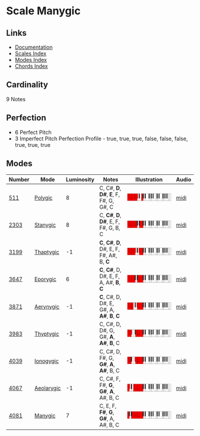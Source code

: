 # Scale Manygic

## Links

- [Documentation](README.md)
- [Scales Index](Scales.md)
- [Modes Index](Modes.md)
- [Chords Index](Chords.md)

## Cardinality

9 Notes

## Perfection

- 6 Perfect Pitch
- 3 Imperfect Pitch
Perfection Profile - true, true, true, false, false, false, true, true, true

## Modes

| Number | Mode | Luminosity | Notes | Illustration | Audio |
|--------|------|------------|-------|--------------|-------|
| [511](https://ianring.com/musictheory/scales/511) | [Polygic](ModePolygic.md) | 8 | C, C#, **D**, **D#**, **E**, F, F#, G, G#, C | ![CNaturalPolygic](ModeCNaturalPolygic.png) | [midi](https://github.com/edipermadi/music/blob/main/docs/ModeCNaturalPolygic.mid?raw=true) | 
| [2303](https://ianring.com/musictheory/scales/2303) | [Stanygic](ModeStanygic.md) | 8 | C, **C#**, **D**, **D#**, E, F, F#, G, B, C | ![CNaturalStanygic](ModeCNaturalStanygic.png) | [midi](https://github.com/edipermadi/music/blob/main/docs/ModeCNaturalStanygic.mid?raw=true) | 
| [3199](https://ianring.com/musictheory/scales/3199) | [Thaptygic](ModeThaptygic.md) | -1 | **C**, **C#**, **D**, D#, E, F, F#, A#, B, **C** | ![CNaturalThaptygic](ModeCNaturalThaptygic.png) | [midi](https://github.com/edipermadi/music/blob/main/docs/ModeCNaturalThaptygic.mid?raw=true) | 
| [3647](https://ianring.com/musictheory/scales/3647) | [Eporygic](ModeEporygic.md) | 6 | **C**, **C#**, D, D#, E, F, A, A#, **B**, **C** | ![CNaturalEporygic](ModeCNaturalEporygic.png) | [midi](https://github.com/edipermadi/music/blob/main/docs/ModeCNaturalEporygic.mid?raw=true) | 
| [3871](https://ianring.com/musictheory/scales/3871) | [Aerynygic](ModeAerynygic.md) | -1 | **C**, C#, D, D#, E, G#, A, **A#**, **B**, **C** | ![CNaturalAerynygic](ModeCNaturalAerynygic.png) | [midi](https://github.com/edipermadi/music/blob/main/docs/ModeCNaturalAerynygic.mid?raw=true) | 
| [3983](https://ianring.com/musictheory/scales/3983) | [Thyptygic](ModeThyptygic.md) | -1 | C, C#, D, D#, G, G#, **A**, **A#**, **B**, C | ![CNaturalThyptygic](ModeCNaturalThyptygic.png) | [midi](https://github.com/edipermadi/music/blob/main/docs/ModeCNaturalThyptygic.mid?raw=true) | 
| [4039](https://ianring.com/musictheory/scales/4039) | [Ionogygic](ModeIonogygic.md) | -1 | C, C#, D, F#, G, **G#**, **A**, **A#**, B, C | ![CNaturalIonogygic](ModeCNaturalIonogygic.png) | [midi](https://github.com/edipermadi/music/blob/main/docs/ModeCNaturalIonogygic.mid?raw=true) | 
| [4067](https://ianring.com/musictheory/scales/4067) | [Aeolarygic](ModeAeolarygic.md) | -1 | C, C#, F, F#, **G**, **G#**, **A**, A#, B, C | ![CNaturalAeolarygic](ModeCNaturalAeolarygic.png) | [midi](https://github.com/edipermadi/music/blob/main/docs/ModeCNaturalAeolarygic.mid?raw=true) | 
| [4081](https://ianring.com/musictheory/scales/4081) | [Manygic](ModeManygic.md) | 7 | C, E, F, **F#**, **G**, **G#**, A, A#, B, C | ![CNaturalManygic](ModeCNaturalManygic.png) | [midi](https://github.com/edipermadi/music/blob/main/docs/ModeCNaturalManygic.mid?raw=true) | 
